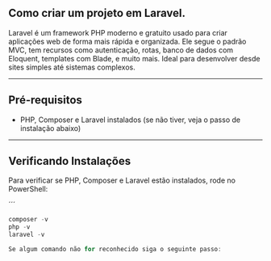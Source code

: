 ## Como criar um projeto em Laravel. 

Laravel é um framework PHP moderno e gratuito usado para criar aplicações web de forma mais rápida e organizada. 
Ele segue o padrão MVC, tem recursos como autenticação, rotas, banco de dados com Eloquent, templates com Blade, 
e muito mais. Ideal para desenvolver desde sites simples até sistemas complexos.

---

## Pré-requisitos
 
- PHP, Composer e Laravel instalados (se não tiver, veja o passo de instalação abaixo)

---

## Verificando Instalações

Para verificar se PHP, Composer e Laravel estão instalados, rode no PowerShell:

´´´
```powershell
composer -v
php -v
laravel -v

Se algum comando não for reconhecido siga o seguinte passo:

